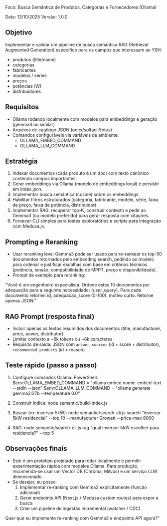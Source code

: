 Foco: Busca Semântica de Produtos, Categorias e Fornecedores (Ollama)

Data: 13/10/2025
Versão: 1.0.0

Objetivo
--------

Implementar e validar um pipeline de busca semântica RAG (Retrieval Augmented Generation) específico para os campos que interessam ao YSH:

- produtos (title/name)
- categorias
- fabricantes
- modelos / séries
- preços
- potências (W)
- distribuidores

Requisitos
----------

- Ollama rodando localmente com modelos para embeddings e geração (gemma3 ou similar)
- Arquivos de catálogo JSON (odex/solfacil/fotus)
- Comandos configuráveis via variáveis de ambiente:
  - OLLAMA_EMBED_COMMAND
  - OLLAMA_LLM_COMMAND

Estratégia
---------

1. Indexar documentos (cada produto é um doc) com texto canônico contendo campos importantes.
2. Gerar embeddings via Ollama (modelo de embeddings local) e persistir em index.json.
3. Implementar busca semântica (cosine) sobre os embeddings.
4. Habilitar filtros estruturados (categoria, fabricante, modelo, série, faixa de preço, faixa de potência, distribuidor).
5. Implementar RAG: recuperar top-K, construir contexto e pedir ao Gemma3 (ou modelo preferido) para gerar resposta com citações.
6. Fornecer CLI simples para testes exploratórios e scripts para integração com Medusa.js.

Prompting e Reranking
---------------------

- Usar reranking leve: Gemma3 pode ser usado para re-rankear os top-50 documentos retornados pelo embedding search, pedindo ao modelo para ordenar e justificar escolhas com base em critérios técnicos (potência, tensão, compatibilidade de MPPT, preço e disponibilidade).
- Prompt de exemplo para reranking:

"Você é um engenheiro especialista. Ordene estes 10 documentos por adequação para a seguinte necessidade: {user_query}. Para cada documento retorne: id, adequacao_score (0-100), motivo curto. Retorne apenas JSON."

RAG Prompt (resposta final)
---------------------------

- Incluir apenas os textos resumidos dos documentos (title, manufacturer, price, power, distributor)
- Limitar contexto a ~6k tokens ou ~8k caracteres
- Requisito de saída: JSON com `answer`, `sources` (id + score + distributor), `recommended_products` (id + reason)

Teste rápido (passo a passo)
---------------------------

1. Configure comandos Ollama:
   PowerShell:
   $env:OLLAMA_EMBED_COMMAND = "ollama embed nomic-embed-text --stdin --json"
   $env:OLLAMA_LLM_COMMAND = "ollama generate gemma3:27b --temperature 0.0"

2. Construir índice:
   node semantic/build-index.js

3. Buscar (ex: inversor 5kW):
   node semantic/search-cli.js search "inversor 5kW residencial" --top 10 --manufacturer Growatt --price-max 8000

4. RAG:
   node semantic/search-cli.js rag "qual inversor 5kW escolher para residencia?" --top 5

Observações finais
------------------

- Este é um protótipo projetado para rodar localmente e permitir experimentação rápida com modelos Ollama. Para produção, recomenda-se usar um Vector DB (Chroma, Milvus) e um serviço LLM dimensionado.
- Se desejar, eu posso:
  1) Implementar re-ranking com Gemma3 explicitamente (função adicional)
  2) Gerar endpoints API (Next.js / Medusa custom routes) para expor a busca
  3) Criar um pipeline de ingestão incremental (watcher / CDC)

Quer que eu implemente re-ranking com Gemma3 e endpoints API agora?"
